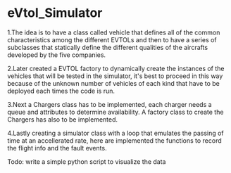 # eVtol_Simulator

1.The idea is to have a class called vehicle that defines all of the common characteristics among the different EVTOLs and then 
to have a series of subclasses that statically define the different qualities of the aircrafts developed by the five companies.

2.Later created a EVTOL factory to dynamically create the instances of the vehicles that will be tested in the simulator, it's best to proceed in this way because of the unknown
number of vehicles of each kind that have to be deployed each times the code is run.

3.Next a Chargers class has to be implemented, each charger needs a queue and attributes to determine availability.
A factory class to create the Chargers has also to be implemented.

4.Lastly creating a simulator class with a loop that emulates the passing of time at an accellerated rate, here are implemented the functions to record the flight info 
and the fault events.

Todo: write a simple python script to visualize the data
